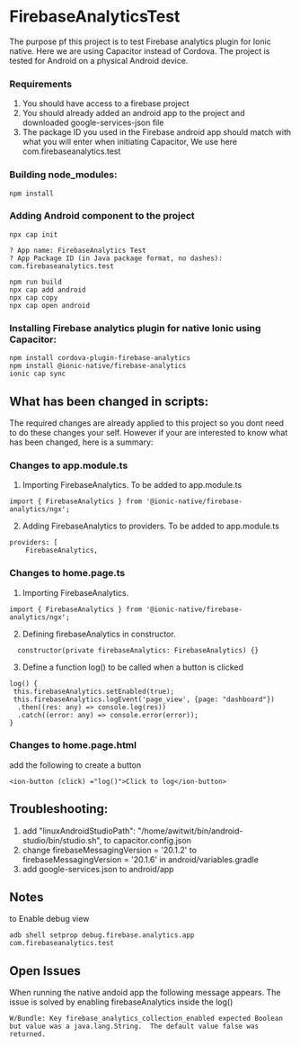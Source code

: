 # FirebaseAnalyticsTest
The purpose pf this project is to test Firebase analytics plugin for Ionic native. Here we are using Capacitor instead of Cordova. The project is tested for Android on a physical Android device.

### Requirements
1. You should have access to a firebase project
2. You should already added an android app to the project and downloaded google-services-json file
3. The package ID you used in the Firebase android app should match with what you will enter when initiating Capacitor, We use here com.firebaseanalytics.test

### Building node_modules:
```
npm install
```
### Adding Android component to the project
```
npx cap init

? App name: FirebaseAnalytics Test
? App Package ID (in Java package format, no dashes): com.firebaseanalytics.test

npm run build
npx cap add android
npx cap copy
npx cap open android 
```
### Installing Firebase analytics plugin for native Ionic using Capacitor: 
```
npm install cordova-plugin-firebase-analytics 
npm install @ionic-native/firebase-analytics
ionic cap sync
```
## What has been changed in scripts:
The required changes are already applied to this project so you dont need to do these changes your self. However if your are interested to know what has been changed, here is a summary:

### Changes to app.module.ts
1. Importing FirebaseAnalytics. To be added to app.module.ts
```
import { FirebaseAnalytics } from '@ionic-native/firebase-analytics/ngx';
```
2. Adding FirebaseAnalytics to providers. To be added to app.module.ts
```
providers: [
	FirebaseAnalytics,
```

### Changes to home.page.ts
1. Importing FirebaseAnalytics.
```
import { FirebaseAnalytics } from '@ionic-native/firebase-analytics/ngx';
```
2. Defining firebaseAnalytics in constructor.
```
  constructor(private firebaseAnalytics: FirebaseAnalytics) {}
```
3. Define a function log() to be called when a button is clicked
```
log() {
 this.firebaseAnalytics.setEnabled(true);
 this.firebaseAnalytics.logEvent('page_view', {page: "dashboard"})
  .then((res: any) => console.log(res))
  .catch((error: any) => console.error(error));
}
```

### Changes to home.page.html
add the following to create a button
```
<ion-button (click) ="log()">Click to log</ion-button>
```

## Troubleshooting:
1. add "linuxAndroidStudioPath": "/home/awitwit/bin/android-studio/bin/studio.sh", to capacitor.config.json 
2. change firebaseMessagingVersion =  '20.1.2' to  firebaseMessagingVersion =  '20.1.6' in android/variables.gradle
3. add google-services.json to android/app

## Notes
to Enable debug view
```
adb shell setprop debug.firebase.analytics.app com.firebaseanalytics.test
```

## Open Issues
When running the native andoid app the following message appears. The issue is solved by enabling firebaseAnalytics inside the log()  
```
W/Bundle: Key firebase_analytics_collection_enabled expected Boolean but value was a java.lang.String.  The default value false was returned.
```
